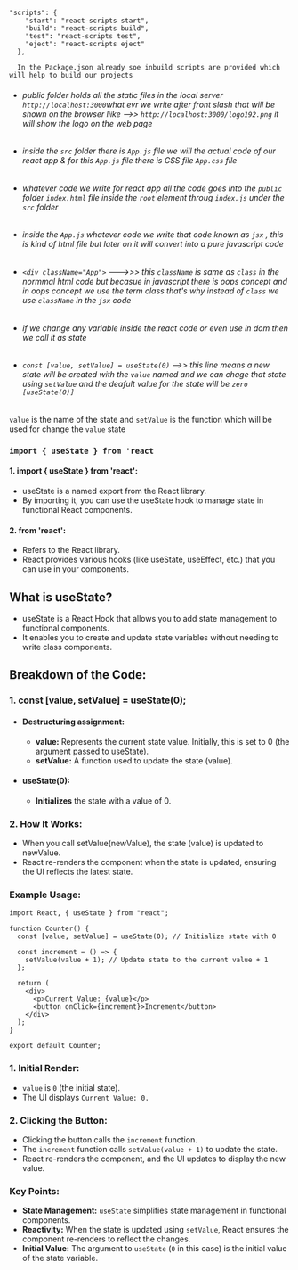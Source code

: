 ```
"scripts": {
    "start": "react-scripts start",
    "build": "react-scripts build",
    "test": "react-scripts test",
    "eject": "react-scripts eject"
  },

  In the Package.json already soe inbuild scripts are provided which will help to build our projects 
```

- ######  public folder holds all the static files in the local server `http://localhost:3000`what evr we write after front slash that will be shown on the browser liike -->> `http://localhost:3000/logo192.png` it will show the logo on the web page

- ###### inside the `src` folder there is `App.js` file we will the actual code of our react app & for this `App.js` file there is CSS file `App.css` file

- ###### whatever code we write for react app all the code goes into the `public` folder `index.html` file inside the `root` element throug `index.js` under the `src` folder


- ###### inside the `App.js` whatever code we write that code known as `jsx` , this is kind of html file but later on it will convert into a pure javascript code

- ###### `<div className="App">` --->>> this `className` is same as `class` in the normmal html code but becasue in javascript there is oops concept and in oops concept we use the term class that's why instead of `class` we use `className` in the `jsx` code

- ###### if we change any variable inside the react code or even use in dom then we call it as state

- ###### `const [value, setValue] = useState(0)` -->> this line means a new state will be created with the `value` named and we can chage that state using `setValue` and the deafult value for the state will be `zero [useState(0)]`
`value` is the name of the state and `setValue` is the function which will be used for change the `value` state

### `import { useState } from 'react`
#### 1. import { useState } from 'react':
- useState is a named export from the React library.
- By importing it, you can use the useState hook to manage state in functional React components.

#### 2. from 'react':
- Refers to the React library.
- React provides various hooks (like useState, useEffect, etc.) that you can use in your components.

## What is useState?
- useState is a React Hook that allows you to add state management to functional components.
- It enables you to create and update state variables without needing to write class components.

## Breakdown of the Code:
### 1. const [value, setValue] = useState(0);
- #### Destructuring assignment:
  - **value:** Represents the current state value. Initially, this is set to 0 (the argument passed to useState).
  - **setValue:** A function used to update the state (value).

- #### useState(0):
  - __Initializes__ the state with a value of 0.

### 2. How It Works:
- When you call setValue(newValue), the state (value) is updated to newValue.
- React re-renders the component when the state is updated, ensuring the UI reflects the latest state.

### Example Usage:
```
import React, { useState } from "react";

function Counter() {
  const [value, setValue] = useState(0); // Initialize state with 0

  const increment = () => {
    setValue(value + 1); // Update state to the current value + 1
  };

  return (
    <div>
      <p>Current Value: {value}</p>
      <button onClick={increment}>Increment</button>
    </div>
  );
}

export default Counter;
```
### 1. Initial Render:
- `value` is `0` (the initial state).
- The UI displays `Current Value: 0.`
### 2. Clicking the Button:
- Clicking the button calls the `increment` function.
- The `increment` function calls `setValue(value + 1)` to update the state.
- React re-renders the component, and the UI updates to display the new value.

### Key Points:
- **State Management:** `useState` simplifies state management in functional components.
- **Reactivity:** When the state is updated using `setValue`, React ensures the component re-renders to reflect the changes.
- **Initial Value:** The argument to `useState` (`0` in this case) is the initial value of the state variable.

